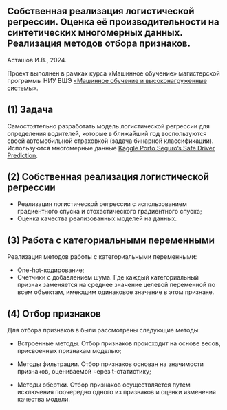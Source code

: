 ## Собственная реализация логистической регрессии. Оценка её производительности на синтетических многомерных данных. Реализация методов отбора признаков.

Асташов И.В., 2024.

Проект выполнен в рамках курса «Машинное обучение» магистерской программы НИУ ВШЭ [«Машинное обучение и высоконагруженные системы»](https://www.hse.ru/ma/mlds/).

## (1) Задача

Самостоятельно разработать модель логистической регрессии для определения водителей, которые в ближайший год воспользуются своей автомобильной страховкой (задача бинарной классификации). Используются многомерные данные [Kaggle Porto Seguro’s Safe Driver Prediction](https://www.kaggle.com/c/porto-seguro-safe-driver-prediction). 

## (2) Собственная реализация логистической регрессии

- Реализация логистической регрессии с использованием градиентного спуска и стохастического градиентного спуска;
- Оценка качества реализованных моделей на данных.

## (3) Работа с категориальными переменными

Реализация методов работы с категориальными переменными:

- One-hot-кодирование;
- Счетчики с добавлением шума. Где каждый категориальный признак заменяется на среднее значение целевой переменной по всем объектам, имеющим одинаковое значение в этом признаке.

## (4) Отбор признаков

Для отбора признаков в были рассмотрены следующие методы:

- Встроенные методы. Отбор признаков происходит на основе весов, присвоенных признакам моделью;

- Методы фильтрации. Отбор признаков основан на значимости признаков, оцениваемой через t-статистику;

- Методы обертки. Отбор признаков осуществляется путем исключения поочередно одного из признаков и оценки изменения качества модели.
